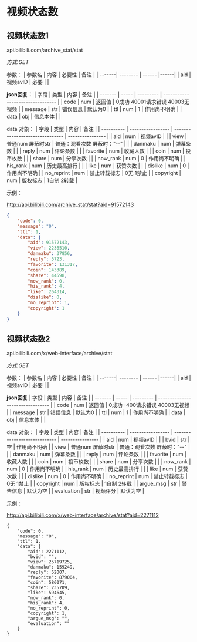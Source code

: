 # 视频状态数

## 视频状态数1
api.bilibili.com/archive_stat/stat

*方式:GET*

参数：
| 参数名 | 内容     | 必要性 | 备注 |
| -------| -------- | ------ |------|
| aid    | 视频avID | 必要   |      |


**json回复：**
|  字段   | 类型  | 内容      | 备注                             |
| ------- | ----- | --------- | -------------------------------- |
| code    | num   | 返回值    | 0成功  40001请求错误 40003无视频 |
| message | str   | 错误信息  | 默认为0                          |
| ttl     | num   | 1         | 作用尚不明确                     |
| data    | obj   | 信息本体  |                                  |

data 对象：
| 字段       | 类型              | 内容                            | 备注             |
| ---------- | ----------------- | ------------------------------- | ---------------- |
| aid        | num               | 视频avID                        |                  |
| view       | 普通num 屏蔽时str | 普通：观看次数 屏蔽时："--"     |                  |
| danmaku    | num               | 弹幕条数                        |                  |
| reply      | num               | 评论条数                        |                  |
| favorite   | num               | 收藏人数                        |                  |
| coin       | num               | 投币枚数                        |                  |
| share      | num               | 分享次数                        |                  |
| now_rank   | num               | 0                               | 作用尚不明确     |
| his_rank   | num               | 历史最高排行                    |                  |
| like       | num               | 获赞次数                        |                  |
| dislike    | num               | 0                               | 作用尚不明确     |
| no_reprint | num               | 禁止转载标志                    | 0无 1禁止        |
| copyright  | num               | 版权标志                        | 1自制 2转载      |

示例：

http://api.bilibili.com/archive_stat/stat?aid=91572143
```json
{
	"code": 0,
	"message": "0",
	"ttl": 1,
	"data": {
		"aid": 91572143,
		"view": 2236510,
		"danmaku": 37856,
		"reply": 5723,
		"favorite": 131317,
		"coin": 143389,
		"share": 44598,
		"now_rank": 0,
		"his_rank": 4,
		"like": 264314,
		"dislike": 0,
		"no_reprint": 1,
		"copyright": 1
	}
}
```

## 视频状态数2
api.bilibili.com/x/web-interface/archive/stat

*方式:GET*

参数：
| 参数名 | 内容     | 必要性 | 备注 |
| -------| -------- | ------ |------|
| aid    | 视频avID | 必要   |      |


**json回复**
|  字段   | 类型  | 内容      | 备注                             |
| ------- | ----- | --------- | -------------------------------- |
| code    | num   | 返回值    | 0成功  -400请求错误 40003无视频  |
| message | str   | 错误信息  | 默认为0                          |
| ttl     | num   | 1         | 作用尚不明确                     |
| data    | obj   | 信息本体  |                                  |

data 对象：
| 字段       | 类型              | 内容                         | 备注             |
| ---------- | ----------------- | ---------------------------- | ---------------- |
| aid        | num               | 视频avID                     |                  |
| bvid       | str               | 空                           | 作用尚不明确     |
| view       | 普通num 屏蔽时str | 普通：观看次数 屏蔽时："--"  |                  |
| danmaku    | num               | 弹幕条数                     |                  |
| reply      | num               | 评论条数                     |                  |
| favorite   | num               | 收藏人数                     |                  |
| coin       | num               | 投币枚数                     |                  |
| share      | num               | 分享次数                     |                  |
| now_rank   | num               | 0                            | 作用尚不明确     |
| his_rank   | num               | 历史最高排行                 |                  |
| like       | num               | 获赞次数                     |                  |
| dislike    | num               | 0                            | 作用尚不明确     |
| no_reprint | num               | 禁止转载标志                 | 0无 1禁止        |
| copyright  | num               | 版权标志                     | 1自制 2转载      |
| argue_msg  | str               | 警告信息                     | 默认为空         |
| evaluation | str               | 视频评分                     | 默认为空         |

示例：

http://api.bilibili.com/x/web-interface/archive/stat?aid=2271112
```
{
	"code": 0,
	"message": "0",
	"ttl": 1,
	"data": {
		"aid": 2271112,
		"bvid": "",
		"view": 25719725,
		"danmaku": 159249,
		"reply": 52007,
		"favorite": 879004,
		"coin": 586071,
		"share": 235709,
		"like": 594645,
		"now_rank": 0,
		"his_rank": 4,
		"no_reprint": 0,
		"copyright": 1,
		"argue_msg": "",
		"evaluation": ""
	}
}
```



